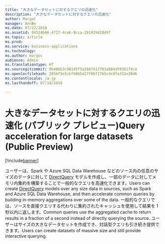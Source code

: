 ```yaml
---
title: "大きなデータセットに対するクエリの迅速化"
description: "大きなデータセットに対するクエリの迅速化"
author: MargoC
manager: AnnBe
ms.date: 07/22/2018
ms.assetid: 04524b66-4727-4ce6-9cca-2b1439428497
ms.topic: article
ms.prod: 
ms.service: business-applications
ms.technology: 
ms.author: margoc
audience: Admin
ms.translationtype: HT
ms.sourcegitcommit: 0b40bb3c98145f5a260f412701a884a5936174ce
ms.openlocfilehash: 285bf3e5cbfb965d27f0b717b5cdc8fa332e28d6
ms.contentlocale: ja-jp
ms.lasthandoff: 07/18/2018

---
```


#  <a name="query-acceleration-for-large-datasets-public-preview"></a><span data-ttu-id="b3b96-103">大きなデータセットに対するクエリの迅速化 (パブリック プレビュー)</span><span class="sxs-lookup"><span data-stu-id="b3b96-103">Query acceleration for large datasets (Public Preview)</span></span>

[!include[banner](../../../includes/banner.md)]

<span data-ttu-id="b3b96-104">ユーザーは、Spark や Azure SQL Data Warehouse などのソース内の任意のサイズのデータに対して [DirectQuery](https://docs.microsoft.com/power-bi/desktop-directquery-about) モデルを作成し、一部のデータに対してメモリ内集約を構築することで一般的なクエリを高速化できます。</span><span class="sxs-lookup"><span data-stu-id="b3b96-104">Users can create [DirectQuery](https://docs.microsoft.com/power-bi/desktop-directquery-about) models over any size data in sources, such as Spark and Azure SQL Data Warehouse, and then accelerate common queries by building in-memory aggregations over some of the data.</span></span> <span data-ttu-id="b3b96-105">一般的なクエリでは、ソースを直接クエリする代わりに集約されたキャッシュを使用して結果を 1 秒以内に返します。</span><span class="sxs-lookup"><span data-stu-id="b3b96-105">Common queries use the aggregated cache to return results in a fraction of a second instead of directly querying the source.</span></span> <span data-ttu-id="b3b96-106">ユーザーはサイズの大きなデータセットを作成でき、対話型クエリも引き続き提供できます。</span><span class="sxs-lookup"><span data-stu-id="b3b96-106">Users can create datasets of massive size and still provide interactive querying.</span></span>

